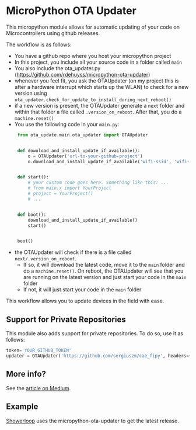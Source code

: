 # MicroPython OTA Updater

This micropython module allows for automatic updating of your code on Microcontrollers using github releases.

The workflow is as follows:
* You have a github repo where you host your micropython project
* In this project, you include all your source code in a folder called `main`
* You also include the ota_updater.py (https://github.com/rdehuyss/micropython-ota-updater)
* whenever you feel fit, you ask the OTAUpdater (on my project this is after a hardware interrupt which starts up the WLAN) to check for a new version using `ota_updater.check_for_update_to_install_during_next_reboot()`
* if a new version is present, the OTAUpdater generate a `next` folder and within that folder a file called `.version_on_reboot`. After that, you do a `machine.reset()`
* You use the following code in your `main.py`:
   ```python
    from ota_update.main.ota_updater import OTAUpdater


    def download_and_install_update_if_available():
        o = OTAUpdater('url-to-your-github-project')
        o.download_and_install_update_if_available('wifi-ssid', 'wifi-password')


    def start():
        # your custom code goes here. Something like this: ...
        # from main.x import YourProject
        # project = YourProject()
        # ...


    def boot():
        download_and_install_update_if_available()
        start()


    boot()
   ```
* the  OTAUpdater will check if there is a file called `next/.version_on_reboot`.
  * If so, it will download the latest code, move it to the `main` folder and do a `machine.reset()`. On reboot, the OTAUpdater will see that you are running on the latest version and just start your code in the `main` folder
  * If not, it will just start your code in the `main` folder

This workflow allows you to update devices in the field with ease. 

## Support for Private Repositories
This module also adds support for private repositories. To do so, use it as follows:

```python
token='YOUR_GITHUB_TOKEN'
updater = OTAUpdater('https://github.com/sergiuszm/cae_fipy', headers={'Authorization': 'token {}'.format(token)})
```

## More info?
See the [article on Medium](https://medium.com/@ronald.dehuysser/micropython-ota-updates-and-github-a-match-made-in-heaven-45fde670d4eb).

## Example
[Showerloop](https://github.com/rdehuyss/showerloop/blob/master/main.py) uses the micropython-ota-updater to get the latest release.
